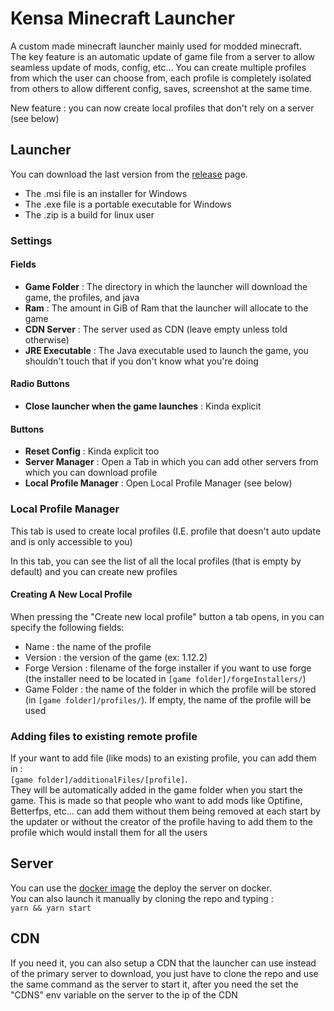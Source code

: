 # Kensa Minecraft Launcher

A custom made minecraft launcher mainly used for modded minecraft.\
The key feature is an automatic update of game file from a server to allow seamless update of mods, config, etc...
You can create multiple profiles from which the user can choose from, each profile is completely isolated from others to allow different config, saves, screenshot at the same time.

New feature : you can now create local profiles that don't rely on a server (see below)

## Launcher

You can download the last version from the [release](https://github.com/Kensaa/kensa-minecraft-launcher/releases/latest) page.

-   The .msi file is an installer for Windows
-   The .exe file is a portable executable for Windows
-   The .zip is a build for linux user

### Settings

#### Fields

-   **Game Folder** : The directory in which the launcher will download the game, the profiles, and java
-   **Ram** : The amount in GiB of Ram that the launcher will allocate to the game
-   **CDN Server** : The server used as CDN (leave empty unless told otherwise)
-   **JRE Executable** : The Java executable used to launch the game, you shouldn't touch that if you don't know what you're doing

#### Radio Buttons

-   **Close launcher when the game launches** : Kinda explicit

#### Buttons

-   **Reset Config** : Kinda explicit too
-   **Server Manager** : Open a Tab in which you can add other servers from which you can download profile
-   **Local Profile Manager** : Open Local Profile Manager (see below)

### Local Profile Manager

This tab is used to create local profiles (I.E. profile that doesn't auto update and is only accessible to you)

In this tab, you can see the list of all the local profiles (that is empty by default) and you can create new profiles

#### Creating A New Local Profile

When pressing the "Create new local profile" button a tab opens, in you can specify the following fields:

-   Name : the name of the profile
-   Version : the version of the game (ex: 1.12.2)
-   Forge Version : filename of the forge installer if you want to use forge (the installer need to be located in `[game folder]/forgeInstallers/`)
-   Game Folder : the name of the folder in which the profile will be stored (in `[game folder]/profiles/`). If empty, the name of the profile will be used

### Adding files to existing remote profile

If your want to add file (like mods) to an existing profile, you can add them in :\
`[game folder]/additionalFiles/[profile]`.\
 They will be automatically added in the game folder when you start the game. This is made so that people who want to add mods like Optifine, Betterfps, etc... can add them without them being removed at each start by the updater or without the creator of the profile having to add them to the profile which would install them for all the users

## Server

You can use the [docker image](https://hub.docker.com/repository/docker/kensa/kensa-minecraft-launcher-server/general) the deploy the server on docker.\
You can also launch it manually by cloning the repo and typing :\
`yarn && yarn start`

## CDN

If you need it, you can also setup a CDN that the launcher can use instead of the primary server to download, you just have to clone the repo and use the same command as the server to start it, after you need the set the "CDNS" env variable on the server to the ip of the CDN
